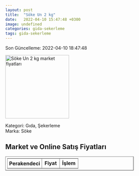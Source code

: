```yaml
---
layout: post
title:  "Söke Un 2 kg"
date:   2022-04-10 15:47:48 +0300
image: undefined
categories: gida-sekerleme
tags: gida-sekerleme
---
```


Son Güncelleme: 2022-04-10 18:47:48

<img src="undefined" width="200" alt="Söke Un 2 kg market fiyatları" />

Kategori: Gıda, Şekerleme
<br />
Marka: Söke

<h2>Market ve Online Satış Fiyatları</h2>

<table border="1" style="padding: 5px;width:80%;">
  <tr>
    <td style="padding: 5px;"><strong>Perakendeci</strong></td>
    <td><strong>Fiyat</strong></td>
    <td><strong>İşlem</strong></td>
  </tr>
  
</table>
